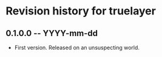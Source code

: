 # Revision history for truelayer

## 0.1.0.0 -- YYYY-mm-dd

* First version. Released on an unsuspecting world.
